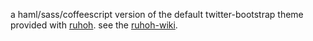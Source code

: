 a haml/sass/coffeescript version of the default twitter-bootstrap theme provided with [ruhoh](http://ruhoh.com/). see the [ruhoh-wiki](https://github.com/ruhoh/ruhoh.rb/wiki).
